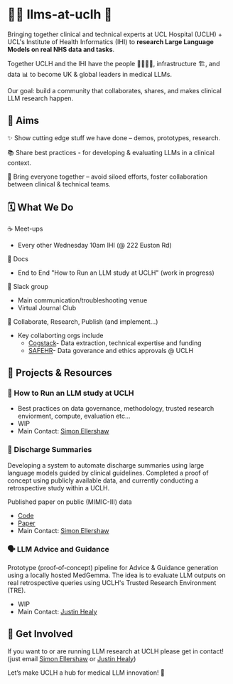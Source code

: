 # 🤖💬 llms-at-uclh 🏥

Bringing together clinical and technical experts at UCL Hospital (UCLH) + UCL's Institute of Health Informatics (IHI) to **research Large Language Models on real NHS data and tasks**.

Together UCLH and the IHI have the people 👩‍⚕️👨‍💻, infrastructure 🏗, and data 📊 to become UK & global leaders in medical LLMs.

Our goal: build a community that collaborates, shares, and makes clinical LLM research happen.

## 🎯 Aims

✨ Show cutting edge stuff we have done – demos, prototypes, research.

📚 Share best practices - for developing & evaluating LLMs in a clinical context.

🤝 Bring everyone together – avoid siloed efforts, foster collaboration between clinical & technical teams.

## 🗓 What We Do

☕ Meet-ups
- Every other Wednesday 10am IHI (@ 222 Euston Rd)

📖 Docs
- End to End "How to Run an LLM study at UCLH" (work in progress)
  
💬 Slack group
- Main communication/troubleshooting venue
- Virtual Journal Club

🚀 Collaborate, Research, Publish (and implement...)
- Key collaborting orgs include
  - [Cogstack](https://uclh-criu.github.io/cogstack-docs/)- Data extraction, technical expertise and funding
  - [SAFEHR](https://www.uclhospitals.brc.nihr.ac.uk/core-themes/safehr)- Data goverance and ethics approvals @ UCLH

## 📂 Projects & Resources

### 🧪 How to Run an LLM study at UCLH
- Best practices on data governance, methodology, trusted research enviorment, compute, evaluation etc...
- WIP
- Main Contact: [Simon Ellershaw](simon.ellershaw.20@ucl.ac.uk)

### 📝 Discharge Summaries
Developing a system to automate discharge summaries using large language models guided by clinical guidelines. Completed a proof of concept using publicly available data, and currently conducting a retrospective study within a UCLH.

Published paper on public (MIMIC-III) data
- [Code](https://github.com/simonEllershaw/llm-discharge-summaries)
- [Paper](https://openreview.net/pdf?id=1kDJJPppRG)
- Main Contact: [Simon Ellershaw](simon.ellershaw.20@ucl.ac.uk)

### 🗣️ LLM Advice and Guidance
Prototype (proof‑of‑concept) pipeline for Advice & Guidance generation using a locally hosted MedGemma. The idea is to evaluate LLM outputs on real retrospective queries using UCLH's Trusted Research Environment (TRE).
- WIP
- Main Contact: [Justin Healy](justin.healy@nhs.net)

## 🙌 Get Involved

If you want to or are running LLM research at UCLH please get in contact! (just email [Simon Ellershaw](simon.ellershaw.20@ucl.ac.uk) or [Justin Healy](justin.healy@nhs.net))

Let’s make UCLH a hub for medical LLM innovation! 🚀
